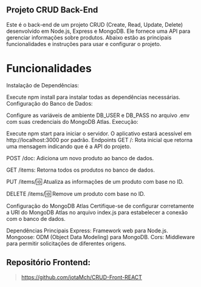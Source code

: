 ## Projeto CRUD Back-End

Este é o back-end de um projeto CRUD (Create, Read, Update, Delete) desenvolvido em Node.js, Express e MongoDB. Ele fornece uma API para gerenciar informações sobre produtos. Abaixo estão as principais funcionalidades e instruções para usar e configurar o projeto.

# Funcionalidades
Instalação de Dependências:

Execute npm install para instalar todas as dependências necessárias.
Configuração do Banco de Dados:

Configure as variáveis de ambiente DB_USER e DB_PASS no arquivo .env com suas credenciais do MongoDB Atlas.
Execução:

Execute npm start para iniciar o servidor. O aplicativo estará acessível em http://localhost:3000 por padrão.
Endpoints
GET /: Rota inicial que retorna uma mensagem indicando que é a API do projeto.

POST /doc: Adiciona um novo produto ao banco de dados.

GET /items: Retorna todos os produtos no banco de dados.

PUT /items/:id: Atualiza as informações de um produto com base no ID.

DELETE /items/:id: Remove um produto com base no ID.

Configuração do MongoDB Atlas
Certifique-se de configurar corretamente a URI do MongoDB Atlas no arquivo index.js para estabelecer a conexão com o banco de dados.

Dependências Principais
Express: Framework web para Node.js.
Mongoose: ODM (Object Data Modeling) para MongoDB.
Cors: Middleware para permitir solicitações de diferentes origens.

## Repositório Frontend:
>https://github.com/jotaMch/CRUD-Front-REACT
